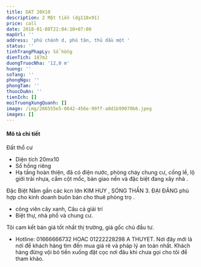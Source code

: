 ```yaml
---
title: DAT 20X10
description: 2 Mặt tiền (dg118x91)
price: call
date: 2018-01-08T22:04:10+07:00
mapUrl: ''
address: 'phú chánh d, phú tân, thủ dầu một '
status: ''
tinhTrangPhapLy: Sổ hồng
dienTich: 187m2
duongTruocNha: '12,0 m'
huong: ''
soTang: ''
phongNgu: ''
phongTam: ''
thuocDuAn: ''
tienIch: []
moiTruongXungQuanh: []
image: /img/286555e5-0642-456e-99ff-a0d1b99070b6.jpeg
images: []
---
```



#### Mô tả chi tiết

  Đất thổ cư  

* Diện tích 20mx10
* Sổ hồng riêng
* Hạ tầng hoàn thiện, đã có điện nước, phòng cháy chung cư, cống lề, lộ giới trải nhựa, cắm cột mốc, bàn giao nền và đặc biệt đang xây nhà . 

Đặc Biệt 
Nằm gần các kcn lớn  KIM HUY , SÓNG THẦN 3. ĐẠI ĐĂNG  phù hợp cho kinh doanh buôn bán cho thuê phòng trọ . 


*  công viên cây xanh, Câu cá giải trí
* Biệt thự, nhà phố và chung cư. 

Tôi cam kết bán giá tốt nhất thị trường, giá gốc chủ đầu tư. 

* Hotline: 01666666732 HOAC 01222228298 A THUYET. 
  Nơi đây mới là nơi để khách hàng tìm đến mua giá rẻ và pháp lý an toàn nhất. Khách hàng đừng vội bỏ tiền xuống đặt cọc nơi đâu khi chưa gọi cho tôi để tham khảo.
